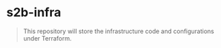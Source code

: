 # s2b-infra

> This repository will store the infrastructure code and configurations under Terraform.
